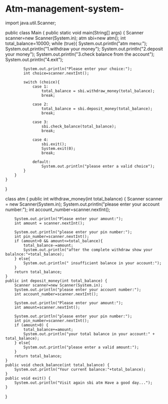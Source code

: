 # Atm-management-system-
import java.util.Scanner;

public class Main {
    public static void main(String[] args) {
        Scanner scanner=new Scanner(System.in);
        atm sbi=new atm();
        int total_balance=10000;
        while (true){
            System.out.println("atm menu:");
            System.out.println("1.withdraw your money");
            System.out.println("2.deposit your money");
            System.out.println("3.check balance from the account");
            System.out.println("4.exit");

            System.out.println("Please enter your choice:");
            int choice=scanner.nextInt();

            switch (choice){
                case 1:
                    total_balance = sbi.withdraw_money(total_balance);
                    break;

                case 2:
                    total_balance = sbi.deposit_money(total_balance);
                    break;

                case 3:
                    sbi.check_balance(total_balance);
                    break;

                case 4:
                    sbi.exit();
                    System.exit(0);
                    break;

                default:
                    System.out.println("please enter a valid choice");
            }
        }
    }
}

class atm {
    public int withdraw_money(int total_balance) {
        Scanner scanner = new Scanner(System.in);
        System.out.println("please enter your account number:");
        int account_number=scanner.nextInt();

        System.out.println("Please enter your amount:");
        int amount = scanner.nextInt();

        System.out.println("please enter your pin number:");
        int pin_number=scanner.nextInt();
        if (amount>0 && amount<=total_balance){
            total_balance-=amount;
            System.out.println("after the complete withdraw show your balalnce:"+total_balance);
        } else{
            System.out.println(" insufficient balance in your account:");
        }
        return total_balance;
    }
    public int deposit_money(int total_balance) {
        Scanner scanner=new Scanner(System.in);
        System.out.println("please enter your account number:");
        int account_number=scanner.nextInt();

        System.out.println("Please enter your amount:");
        int amount=scanner.nextInt();

        System.out.println("please enter your pin number:");
        int pin_number=scanner.nextInt();
        if (amount>0) {
            total_balance+=amount;
            System.out.println("your total balance in your account:" + total_balance);
        } else{
            System.out.println("please enter a valid amount:");
        }
        return total_balance;
    }
    public void check_balance(int total_balance) {
        System.out.println("Your current balance:"+total_balance);
    }
    public void exit() {
        System.out.println("Visit again sbi atm Have a good day...");
    }
}
